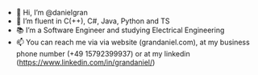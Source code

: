 - 👋 Hi, I’m @danielgran
- 👀 I’m fluent in C(++), C#, Java, Python and TS
- 📚 I’m a Software Engineer and studying Electrical Engineering
- 📫 You can reach me via via website (grandaniel.com), at my business phone number (+49 15792399937) or at my linkedin (https://www.linkedin.com/in/grandaniel/)
